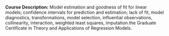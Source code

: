 **Course Description:** Model estimation and goodness of fit for linear models; confidence intervals for prediction and estimation; lack of fit, model diagnostics, transformations, model selection, influential observations, collinearity, interaction, weighted least squares, imputation.the Graduate Certificate in Theory and Applications of Regression Models.